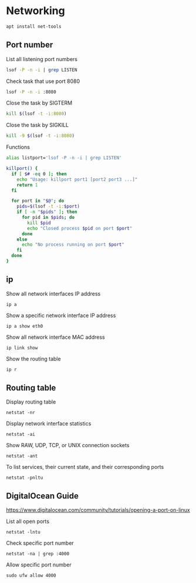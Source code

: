# Networking

```sh
apt install net-tools
```

## Port number

List all listening port numbers
```sh
lsof -P -n -i | grep LISTEN
```

Check task that use port 8080
```sh
lsof -P -n -i :8080
```

Close the task by SIGTERM
```sh
kill $(lsof -t -i:8080)
```

Close the task by SIGKILL
```sh
kill -9 $(lsof -t -i:8080)
```

Functions
```sh
alias listport='lsof -P -n -i | grep LISTEN'

killport() {
  if [ $# -eq 0 ]; then
    echo "Usage: killport port1 [port2 port3 ...]"
    return 1
  fi

  for port in "$@"; do
    pids=$(lsof -t -i:$port)
    if [ -n "$pids" ]; then
      for pid in $pids; do
        kill $pid
        echo "Closed process $pid on port $port"
      done
    else
      echo "No process running on port $port"
    fi
  done
}
```

## ip

Show all network interfaces IP address
```shell
ip a
```

Show a specific network interface IP address
```shell
ip a show eth0
```

Show all network interface MAC address
```shell
ip link show
```

Show the routing table
```sh
ip r
```

## Routing table

Display routing table
```shell
netstat -nr
```

Display network interface statistics
```shell
netstat -ai
```

Show RAW, UDP, TCP, or UNIX connection sockets
```shell
netstat -ant
```

To list services, their current state, and their corresponding ports
```
netstat -pnltu
```

## DigitalOcean Guide

https://www.digitalocean.com/community/tutorials/opening-a-port-on-linux

List all open ports
```shell
netstat -lntu
```

Check specific port number
```shell
netstat -na | grep :4000
```

Allow specific port number
```shell
sudo ufw allow 4000
```
